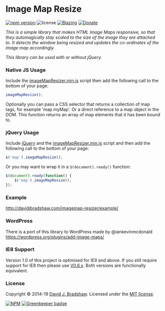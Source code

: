 # Image Map Resize
[![npm version](https://badge.fury.io/js/image-map-resizer.svg)](http://badge.fury.io/js/image-map-resizer)
![license](http://img.shields.io/badge/license-MIT-brightgreen.svg?style=flat) 
[![Blazing](https://img.shields.io/badge/speed-blazing%20%F0%9F%94%A5-brightgreen.svg?style=flat)](https://twitter.com/acdlite/status/974390255393505280)
[![Donate](https://img.shields.io/badge/Donate-PayPal-blue.svg)](https://www.paypal.me/davidjbradshaw)

*This is a simple library that makes HTML Image Maps responsive, so that they automagically stay scaled to the size of the image they are attached to. It detects the window being resized and updates the co-ordinates of the image map accordingly.*

*This library can be used with or without jQuery.*

### Native JS Usage

Include the [imageMapResizer.min.js](https://raw.github.com/davidjbradshaw/imagemap-resizer/master/js/imageMapResizer.min.js) script then add the following call to the bottom of your page:

```js
imageMapResize();
```

Optionally you can pass a CSS selector that returns a collection of map tags, for example 'map.myMap'. Or a direct reference to a map object in the DOM. This function returns an array of map elements that it has been bound to.


### jQuery Usage

Include [jQuery](http://jquery.com) and the [imageMapResizer.min.js](https://raw.github.com/davidjbradshaw/imagemap-resizer/master/js/imageMapResizer.min.js) script and then add the following call to the bottom of your page:

```js
$('map').imageMapResize();
```

Or you may want to wrap it in a `$(document).ready()` function:

```js
$(document).ready(function() {
    $('map').imageMapResize();
});
```

### Example
http://davidjbradshaw.com/imagemap-resizer/example/

### WordPress
There is a port of this library to WordPress made by @iankevinmcdonald
https://wordpress.org/plugins/add-image-maps/

### IE8 Support

Version 1.0 of this project is optimised for IE9 and above. If you still require support for IE8 then please use [V0.6.x](https://github.com/davidjbradshaw/image-map-resizer/tree/v0.6.x). Both versions are functionally equivalent.

### License
Copyright &copy; 2014-19 [David J. Bradshaw](https://github.com/davidjbradshaw).
Licensed under the [MIT license](http://opensource.org/licenses/MIT).

[![NPM](https://nodei.co/npm/image-map-resizer.png)](https://nodei.co/npm/image-map-resizer/) [![Greenkeeper badge](https://badges.greenkeeper.io/davidjbradshaw/image-map-resizer.svg)](https://greenkeeper.io/)
